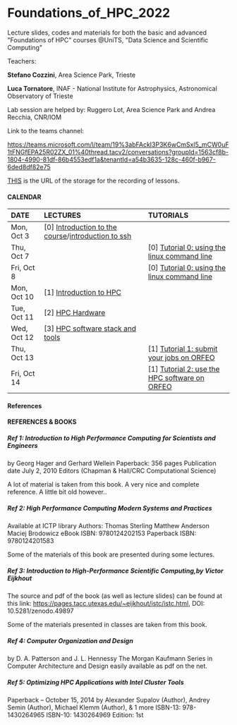 # Foundations_of_HPC_2022
Lecture slides, codes and materials for both the basic and advanced "Foundations of HPC" courses @UniTS, "Data Science and Scientific Computing"


Teachers:

**Stefano Cozzini**, Area Science Park, Trieste

**Luca Tornatore**, INAF - National Institute for Astrophysics, Astronomical Observatory of Trieste

Lab session are helped by: Ruggero Lot, Area Science Park  and Andrea Recchia, CNR/IOM
 
Link to the teams channel:

https://teams.microsoft.com/l/team/19%3abFAckI3P3K6wCmSxl5_mCW0uF1tFNGfEPA25R02ZX_01%40thread.tacv2/conversations?groupId=1563cf8b-1804-4990-81df-86b4553edf1a&tenantId=a54b3635-128c-460f-b967-6ded8df82e75

[THIS](https://drive.google.com/drive/folders/1NQe3TALMzGfdy3NPk2rklUw8omqLEDcz?usp=sharing) is the URL of the storage for the recording of lessons.


#### CALENDAR

| DATE         | LECTURES                                      | TUTORIALS                                                           |
| :----------  | :---------------------------------------------| :---------------------------------------------                      |
| Mon, Oct 3   | [0] [Introduction to the course](./intro_to_course_2022.pdf)/[introduction to ssh](Basic/0_ssh101.pdf)  |           |
| Thu, Oct 7   |                  |  [0] [Tutorial 0: using the linux command line](Basic/readme.md)          | 
| Fri, Oct 8   |                  |   [0] [Tutorial 0: using the linux command line](Basic/readme.md)          |
| Mon, Oct 10  | [1] [Introduction to HPC](Basic/Intro/README.md)          |                                     |                           
| Tue, Oct 11  | [2] [HPC Hardware  ](Basic/Intro/README.md)  |                                     |
| Wed, Oct 12  | [3] [HPC software stack and tools](Basic/Intro/README.md) |                    | 
| Thu, Oct 13  |                              |  [1] [Tutorial 1: submit your jobs on ORFEO](Basic/Intro/README.md)       |
| Fri, Oct 14  |                              |  [1] [Tutorial 2: use the HPC software on ORFEO](Basic/Intro/README.md)   | 



#### References 

#### REFERENCES & BOOKS


##### Ref 1: Introduction to High Performance Computing for Scientists and Engineers
by Georg Hager and Gerhard Wellein Paperback: 356 pages Publication date July 2, 2010 Editors (Chapman & Hall/CRC Computational Science)

A lot of material is taken from this book. A very nice and complete reference. A little bit old however..

##### Ref 2: High Performance Computing Modern Systems and Practices
Available at ICTP library Authors: Thomas Sterling Matthew Anderson Maciej Brodowicz eBook ISBN: 9780124202153 Paperback ISBN: 9780124201583

Some of the materials of this book are presented during some lectures.

##### Ref 3: Introduction to High-Performance Scientific Computing,by Victor Eijkhout
The source and pdf of the book (as well as lecture slides) can be found at this link: https://pages.tacc.utexas.edu/~eijkhout/istc/istc.html, DOI: 10.5281/zenodo.49897

Some of the materials presented in classes are taken from this book.

##### Ref 4: Computer Organization and Design
by D. A. Patterson and J. L. Hennessy The Morgan Kaufmann Series in Computer Architecture and Design easily available as pdf on the net.

##### Ref 5: Optimizing HPC Applications with Intel Cluster Tools
Paperback – October 15, 2014 by Alexander Supalov (Author), Andrey Semin (Author), Michael Klemm (Author), & 1 more ISBN-13: 978-1430264965 ISBN-10: 1430264969 Edition: 1st

